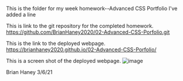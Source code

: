 This is the folder for my week homework--Advanced CSS Portfolio
I've added a line


This is link to the git repository for the completed homework.
https://github.com/BrianHaney2020/02-Advanced-CSS-Porfolio.git


This is the link to the deployed webpage.
https://brianhaney2020.github.io/02-Advanced-CSS-Porfolio/



This is a screen shot of the deployed webpage.
![image](https://user-images.githubusercontent.com/76619826/110221469-72bd3d00-7e9a-11eb-8fce-0512bf4b921b.png)




Brian Haney
3/6/21



